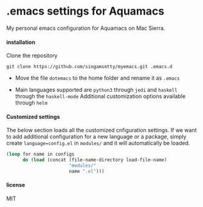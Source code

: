 # .emacs settings for Aquamacs

My personal emacs configuration for Aquamacs on Mac Sierra.

#### installation

Clone the repository

`git clone https://github.com/singamsetty/myemacs.git .emacs.d`

- Move the file `dotemacs` to the home folder and rename it as `.emacs`

- Main languages supported are `python3` through `jedi` and `haskell` through the `haskell-mode`
Additional customization options available through `helm`


#### Customized settings

The below section loads all the customized cnfiguration settings. If we want to add additional configuration for a new language or a package, simply create `language=config.el` in `modules/` and it will automatically be loaded.

```cl
(loop for name in configs
      do (load (concat (file-name-directory load-file-name)
                       "modules/"
                       name ".el")))
```

#### license

MIT
